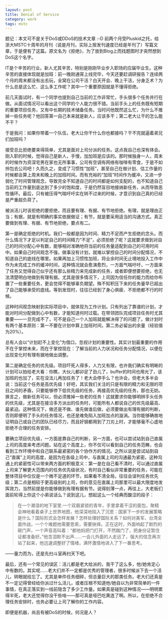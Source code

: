 ```yaml
---
layout: post
title: Denial of Service
category: work
tags: mstc
---
```


题记：本文可不是关于DoS或DDoS的技术文章 :-D 前两个月受Pluskid之托，给浙大MSTC十周年的月刊（说是月刊，实际上按发刊速度已经是年刊了）写篇文章，于是便有了这篇。原文名为《拒绝》，为了放到Blog上而找题图时才突然想到DoS这个名字。

IT是个辛苦的行业。新人尤其辛苦，特别是刚刚毕业步入职场的应届毕业生。这种辛苦的直接体现就是加班：前一晚刚通宵上线完毕，今天还要赶调研报告？连续两个月的周末都没有出去玩，全窝在公司干活？白天开会、晚上干活，分身乏术？为什么总是这么忙、这么多工作呢？其中一个重要原因就是不懂得拒绝。

<!-- start -->

前几天面试时，有一个同学也提到自己当前的工作非常忙，手头很多个任务并行在做。从面试情况可以看出这个同学的个人能力很不错。当前手头上的任务既有短期的重要项目任务，又有中长期的技术储备任务。当时问他既然这么忙，为什么不推掉一些任务呢？他回答第一自己本来就是新人，应该多干；第二老大让干的怎么能不干？

于是我问：如果你带着一个队伍，老大让你干什么你也都接吗？干不完就逼着弟兄们加班吗？

接受总比拒绝要来得简单，尤其是面对上司分派的任务。这点我自己也深有体会。刚入职的时候，觉得自己是新人，手慢，加加班是应该的。那时候独身一人，周末的时候作为资深宅男在家也无所事事，公司有空调有网络有咖啡有零食，于是不如拎包去公司吧！久而久之，变成了习惯性“加班”，甚至自己在做计划、估工作量的时候都会算上周末和晚上的加班时间。而有充裕的“加班”时间作为缓冲，又进一步弱化了时间管理观念，导致完全不知道自己的时间都是如何支配的，也不知道自己当前的工作量到底达到了多少的饱和度，于是仍然盲目地接纳新任务，从而导致恶性循环。最后，只有被压得气喘吁吁实在转不过来的时候，才意识到自己真的已经是严重超负荷了。

被派活儿时该拒绝的要拒绝，而且要有理、有据、有节地拒绝。有理，就是理由正当；有据，就是有明确的事实依据做证；有节，就是要采用适当的沟通方式。真正要做到有理、有据、有节地拒绝，要点有二。

第一是确定拒绝的时机。我们一般都是因为时间、精力不足而产生拒绝的念头。而什么情况下才足以判定自己的时间精力“不足”，必须拒绝了呢？这就要求做到对自己的时间分配心中有数，能够相对准确地将当前的任务量适配到自己的可用时间中。如果自己时间观念不强，做事没有计划，就难以掌控自己的时间分配情况，不知道自己的底线在哪里。如果再加上习惯性加班，将业余时间无止境地投入工作中作为未完成工作的缓冲时间，这种情况就会愈演愈烈，一方面气喘吁吁，一方面来了任务又觉得自己似乎还有那么些精力来完成新的任务，或者即便想要拒绝，也无法清楚明白地做到有理有据。尤其是很多情况下，上司因为信任你的能力而给你布置了一些重要任务，更会觉得不能够辜负期望。殊不知积压下来的任务量早已超出了自己能够承受的底线。等到发现时，往往已经到了身心俱疲、不拒绝都不行的时候。

这种时间观念映射到实际项目中，就体现为工作计划。只有列出了靠谱的计划，才能对时间分配做到心中有数，才能知道何时过载。在带领团队完成项目任务时尤其重要——一旦完成不了，可不是自己一个人加班就能解决得了的问题了。做计划时有两个基本原则：第一不要在计划中算上加班时间，第二务必留出的余量（经验值为20%）。

总有人会以“计划赶不上变化”为借口，忽视计划的重要性。其实计划最重要的作用不在于掌控未来，而在于掌控现在：了解当前的人力状况和任务分配情况，以便在出现变化时有理有据地做出调整。

第二是确定任务的优先级。项目吓死人得多，人力又有限，也许我们确实有明晰的计划可以拍给老大看：你瞧，大伙儿都卯足了劲儿了，buffer的时间也用光了，该加班的也加了，实在没法儿再加任务了！老大会停手么？也许会，但老大多半会说：当前这个任务是高优先级！好吧，其实我们关注的只是有限的精力和无限的项目之间的矛盾，只要能够停下低优先级的任务，再接高优先级的任务，那也无妨。换言之，做新任务可以，但必须推掉一些老的任务！这就要求你能够明辨手头任务的优先级，尤其是在接洽多方派出的任务时，可能所有人都说自己的优先级最高、最紧迫。这种情况下，做还是不做、谁先做谁后做，必须要做出有理有据的判断，否则即便明了手头的任务情况，也还是难免陷入加班加点的漩涡。当你能够确凿地证明自己或自己的团队已经尽力，而且好钢都用到了刀刃上时，才能够毫不心虚地拒绝不合理的任务安排。

要确立项目优先级，一方面是靠自己的判断，另一方面，也可以尝试站到自己直属上司的高度来考虑问题。站在这个高度上，你不仅可以看到自己的任务范畴，也会看到工作环境中和自己联系最紧密的各个协作方的情况。之所以说是尝试站到自己“直属”上司的高度，是因为在各级上司中，与直属上司的沟通最为紧密。这种沟通上的紧密性可以带来两方面的积极意义：第一是在自己看不清时，可以通过直属上司来了解更大范围内的任务优先级状况，有时自己看似非常重要的任务，可能在整体项目中仅仅是一个微不足道的环节，如果看不清全局，往往会误判任务优先级；第二点是相较于更高级别的上司，你的意见在直属上司那里可以最大限度地发挥效力，当然前提是你能够做到有理有据有节。说得刻薄一点，再往上，大老板们面前轮得上你这个小弟说话么？说到这儿，想起这么一个经典而酸涩的段子：

>   在一个潮湿的地下室里.一个双眉紧锁的青年，手里拿着干涩的面包，聚精会神地看着桌子上世界地图，他深深地陷入了沉思：国家下一步的发展策略是什么？国际形式会怎样发展？怎样处理好国际关系？如何对美军、台湾全面作战，一个个难题他需要思索，需要抉择。正在这时，外面响起了剧烈的砸门声，一个声音高叫着：“都他妈把门打开，不然踹门了，把身份证暂住证都准备好。”他含泪默不出声……一会儿外面的人走远了，强大的信念再次站了起来，他迅速调整好了情绪，满怀激情地进入了下一番思考。

——量力而为，还是先扫斗室再扫天下吧。

最后，还有一个常见的误区：活儿都是老大给派的，我干了这么多，他/她肯定心中有数的。其实呢……老大们并不一定都是优秀的管理者，很多时候派下去一个活儿，转眼就给忘了。尤其是单件任务细碎，但总量巨大的那类任务。老大们还真是不一定记得曾经给你派过什么活儿，或者压根不知道他/她自以为非常简单的一件事情，在真正落实到一线前隐含了多少工作量。如果真是碰到这种情况——明明累得半死，老大还觉得你没干些啥——那可真是哑巴吃黄连了啊。所以，在拒绝不合理任务安排时，也务必要让上司了解你的工作内容。

即便是机器，尚且有被DoS的时候，何况是人？

<!-- end -->

